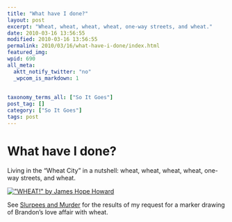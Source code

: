 ```yaml
---
title: "What have I done?"
layout: post
excerpt: "Wheat, wheat, wheat, wheat, one-way streets, and wheat."
date: 2010-03-16 13:56:55
modified: 2010-03-16 13:56:55
permalink: 2010/03/16/what-have-i-done/index.html
featured_img: 
wpid: 690
all_meta: 
  aktt_notify_twitter: "no"
  _wpcom_is_markdown: 1
  
  
taxonomy_terms_all: ["So It Goes"]
post_tag: []
category: ["So It Goes"]
tags: post
---
```


# What have I done?

Living in the “Wheat City” in a nutshell: wheat, wheat, wheat, wheat, one-way streets, and wheat.

[!["WHEAT!" by James Hope Howard](https://patrickjohanneson.com/wp-content/uploads/2010/03/wheaty-wheaty-wheat-james-hope-howard.jpg)](https://patrickjohanneson.com/wp-content/uploads/2010/03/wheaty-wheaty-wheat-james-hope-howard.jpg)

See [Slurpees and Murder](http://slurpeesandmurder.blogspot.com/2010/03/manitoba-markers-month-brandon-gets-its.html) for the results of my request for a marker drawing of Brandon’s love affair with wheat.